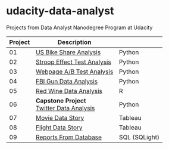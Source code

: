 # udacity-data-analyst
Projects from Data Analyst Nanodegree Program at Udacity

Project | Description | &nbsp;
------------ | ------------- | -------------
01 | <a href="https://github.com/ayumiohashi/udacity-data-analyst/tree/master/01-us-bike-share-analysis#us-bike-share-analysis">US Bike Share Analysis</a> | Python
02 | <a href="https://github.com/ayumiohashi/udacity-data-analyst/tree/master/02-stroop-effect-test-analysis#stroop-effect-test-analysis">Stroop Effect Test Analysis</a> | Python
03 | <a href="https://github.com/ayumiohashi/udacity-data-analyst/tree/master/03-webpage-ab-test-analysis#webpage-ab-test-analysis">Webpage A/B Test Analysis</a> | Python
04 | <a href="https://github.com/ayumiohashi/udacity-data-analyst/tree/master/04-fbi-gun-data-analysis#fbi-gun-data-analysis">FBI Gun Data Analysis</a> | Python
05 | <a href="https://github.com/ayumiohashi/udacity-data-analyst/tree/master/05-red-wine-data-analysis#red-wine-data-analysis">Red Wine Data Analysis</a> | R
06 | <b>Capstone Project</b><br/><a href="https://github.com/ayumiohashi/udacity-data-analyst/tree/master/06-twitter-data-analysis#twitter-data-analysis">Twitter Data Analysis</a> | Python
07 | <a href="https://github.com/ayumiohashi/udacity-data-analyst/tree/master/07-movie-data-tableau-story#movie-data-tableau-story">Movie Data Story</a> | Tableau
08 | <a href="https://github.com/ayumiohashi/udacity-data-analyst/tree/master/08-flight-data-tableau-story#flight-data-tableau-story">Flight Data Story</a> | Tableau
09 | <a href="https://github.com/ayumiohashi/udacity-data-analyst/tree/master/09-reports-from-database#create-reports-from-database">Reports From Database | SQL (SQLight)
